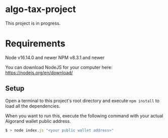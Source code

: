 # algo-tax-project
This project is in progress.

# Requirements

Node v16.14.0 and newer
NPM v8.3.1 and newer

You can download NodeJS for your computer here:
https://nodejs.org/en/download/

## Setup
Open a terminal to this project's root directory and execute `npm install` to load all the dependencies.

When you want to run this, execute the following command with your actual Algorand wallet public address.

 ```Javascript
 $ > node index.js "<your public wallet address>"
 ```